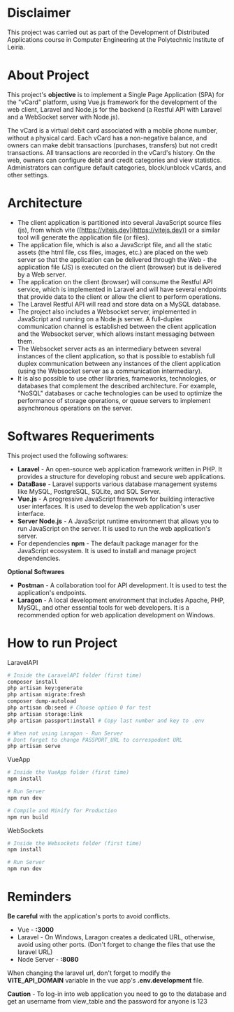 # Disclaimer

This project was carried out as part of the Development of Distributed Applications course in Computer Engineering at the Polytechnic Institute of Leiria.

# About Project

This project's **objective** is to implement a Single Page Application (SPA) for the "vCard" platform, using Vue.js framework for the development of the web client, Laravel and Node.js for the backend (a Restful API with Laravel and a WebSocket server with Node.js).

The vCard is a virtual debit card associated with a mobile phone number, without a physical card. Each vCard has a non-negative balance, and owners can make debit transactions (purchases, transfers) but not credit transactions. All transactions are recorded in the vCard's history. On the web, owners can configure debit and credit categories and view statistics. Administrators can configure default categories, block/unblock vCards, and other settings.

# Architecture

- The client application is partitioned into several JavaScript source files (js), from which vite ([https://vitejs.dev](https://vitejs.dev)) or a similar tool will generate the application file (or files).
- The application file, which is also a JavaScript file, and all the static assets (the html file, css files, images, etc.) are placed on the web server so that the application can be delivered through the Web - the application file (JS) is executed on the client (browser) but is delivered by a Web server.
- The application on the client (browser) will consume the Restful API service, which is implemented in Laravel and will have several endpoints that provide data to the client or allow the client to perform operations.
- The Laravel Restful API will read and store data on a MySQL database.
- The project also includes a Websocket server, implemented in JavaScript and running on a Node.js server. A full-duplex communication channel is established between the client application and the Websocket server, which allows instant messaging between them.
- The Websocket server acts as an intermediary between several instances of the client application, so that is possible to establish full duplex communication between any instances of the client application (using the Websocket server as a communication intermediary).
- It is also possible to use other libraries, frameworks, technologies, or databases that complement the described architecture. For example, "NoSQL" databases or cache technologies can be used to optimize the performance of storage operations, or queue servers to implement asynchronous operations on the server.

# Softwares Requeriments

This project used the following softwares:

- **Laravel** - An open-source web application framework written in PHP. It provides a structure for developing robust and secure web applications.
- **DataBase** - Laravel supports various database management systems like MySQL, PostgreSQL, SQLite, and SQL Server.
- **Vue.js** - A progressive JavaScript framework for building interactive user interfaces. It is used to develop the web application's user interface.
- **Server Node.js** - A JavaScript runtime environment that allows you to run JavaScript on the server. It is used to run the web application's server.
- For dependencies **npm** - The default package manager for the JavaScript ecosystem. It is used to install and manage project dependencies.

**Optional Softwares**

- **Postman** - A collaboration tool for API development. It is used to test the application's endpoints.
- **Laragon** - A local development environment that includes Apache, PHP, MySQL, and other essential tools for web developers. It is a recommended option for web application development on Windows.

# How to run Project

LaravelAPI

```bash
# Inside the LaravelAPI folder (first time)
composer install
php artisan key:generate
php artisan migrate:fresh
composer dump-autoload
php artisan db:seed # Choose option 0 for test
php artisan storage:link
php artisan passport:install # Copy last number and key to .env

# When not using Laragon - Run Server
# Dont forget to change PASSPORT_URL to correspodent URL
php artisan serve
```

VueApp

```bash
# Inside the VueApp folder (first time)
npm install

# Run Server
npm run dev

# Compile and Minify for Production
npm run build
```

WebSockets

```bash
# Inside the Websockets folder (first time)
npm install

# Run Server
npm run dev
```

# Reminders

**Be careful** with the application's ports to avoid conflicts.

- Vue - **:3000**
- Laravel - On Windows, Laragon creates a dedicated URL, otherwise, avoid using other ports. (Don't forget to change the files that use the laravel URL)
- Node Server - **:8080**

When changing the laravel url, don't forget to modify the **VITE_API_DOMAIN** variable in the vue app's **.env.development** file.

**Caution** - To log-in into web application you need to go to the database and get an username from view_table and the password for anyone is 123
